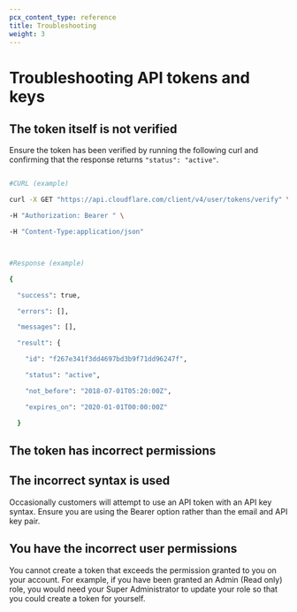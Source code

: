 ```yaml
---
pcx_content_type: reference
title: Troubleshooting
weight: 3
---
```


# Troubleshooting API tokens and keys




## The token itself is not verified




Ensure the token has been verified by running the following curl and confirming that the response returns `"status": "active"`.




```bash

#CURL (example)

curl -X GET "https://api.cloudflare.com/client/v4/user/tokens/verify" \

-H "Authorization: Bearer " \

-H "Content-Type:application/json"



#Response (example)

{

  "success": true,

  "errors": [],

  "messages": [],

  "result": {

    "id": "f267e341f3dd4697bd3b9f71dd96247f",

    "status": "active",

    "not_before": "2018-07-01T05:20:00Z",

    "expires_on": "2020-01-01T00:00:00Z"

  }

  ```

## The token has incorrect permissions


## The incorrect syntax is used
Occasionally customers will attempt to use an API token with an API key syntax. Ensure you are using the Bearer option rather than the email and API key pair.

## You have the incorrect user permissions
You cannot create a token that exceeds the permission granted to you on your account. For example, if you have been granted an Admin (Read only) role, you would need your Super Administrator to update your role so that you could create a token for yourself.